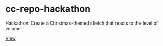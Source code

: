 # cc-repo-hackathon
Hackathon: Create a Christmas-themed sketch that reacts to the level of volume.

[View](https://luferrari.github.io/cc-repo-hackathon/)